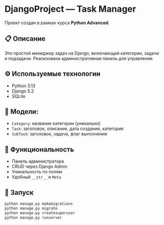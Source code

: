 # DjangoProject — Task Manager

Проект создан в рамках курса **Python Advanced**.

## 📋 Описание
Это простой менеджер задач на Django, включающий категории, задачи и подзадачи. Реализована административная панель для управления.

## ⚙️ Используемые технологии
- Python 3.13
- Django 5.2
- SQLite

## 📂 Модели:
- `Category`: название категории (уникально)
- `Task`: заголовок, описание, дата создания, категория
- `SubTask`: заголовок, задача, флаг выполнения

## 🧠 Функциональность
- Панель администратора
- CRUD через Django Admin
- Уникальность по полям
- Удобный `__str__` и `Meta`

## 🔧 Запуск
```bash
python manage.py makemigrations
python manage.py migrate
python manage.py createsuperuser
python manage.py runserver
